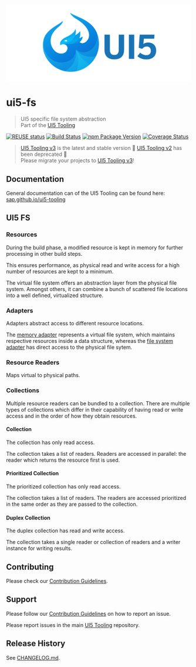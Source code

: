 ![UI5 icon](https://raw.githubusercontent.com/SAP/ui5-tooling/master/docs/images/UI5_logo_wide.png)

# ui5-fs
> UI5 specific file system abstraction  
> Part of the [UI5 Tooling](https://github.com/SAP/ui5-tooling)

[![REUSE status](https://api.reuse.software/badge/github.com/SAP/ui5-fs)](https://api.reuse.software/info/github.com/SAP/ui5-fs)
[![Build Status](https://dev.azure.com/sap/opensource/_apis/build/status/SAP.ui5-fs?branchName=master)](https://dev.azure.com/sap/opensource/_build/latest?definitionId=36&branchName=master)
[![npm Package Version](https://badge.fury.io/js/%40ui5%2Ffs.svg)](https://www.npmjs.com/package/@ui5/fs)
[![Coverage Status](https://coveralls.io/repos/github/SAP/ui5-fs/badge.svg)](https://coveralls.io/github/SAP/ui5-fs)

> [UI5 Tooling v3](https://sap.github.io/ui5-tooling/v3) is the latest and stable version 🎉
> [UI5 Tooling v2](https://sap.github.io/ui5-tooling/v2) has been deprecated 🚫  
> Please migrate your projects to [UI5 Tooling v3](https://sap.github.io/ui5-tooling/v3/updates/migrate-v3/)!

## Documentation
General documentation can of the UI5 Tooling can be found here: [sap.github.io/ui5-tooling](https://sap.github.io/ui5-tooling/)

## UI5 FS
### Resources
During the build phase, a modified resource is kept in memory for further processing in other build steps.

This ensures performance, as physical read and write access for a high number of resources are kept to a minimum.

The virtual file system offers an abstraction layer from the physical file system. Amongst others, it can combine a bunch of scattered file locations into a well defined, virtualized structure.

### Adapters
Adapters abstract access to different resource locations.

The [memory adapter](lib/resources/adapters/Memory.js) represents a virtual file system, which maintains respective resources inside a data structure, whereas the [file system adapter](lib/resources/adapters/FileSystem.js) has direct access to the physical file sytem.

### Resource Readers
Maps virtual to physical paths.

### Collections
Multiple resource readers can be bundled to a collection. There are multiple types of collections which differ in their capability of having read or write access and in the order of how they obtain resources.

#### Collection
The collection has only read access.

The collection takes a list of readers. Readers are accessed in parallel: the reader which returns the resource first is used.

#### Prioritized Collection
The prioritized collection has only read access.

The collection takes a list of readers.
The readers are accessed prioritized in the same order as they are passed to the collection.

#### Duplex Collection
The duplex collection has read and write access.

The collection takes a single reader or collection of readers and a writer instance for writing results.

## Contributing
Please check our [Contribution Guidelines](https://github.com/SAP/ui5-tooling/blob/master/CONTRIBUTING.md).

## Support
Please follow our [Contribution Guidelines](https://github.com/SAP/ui5-tooling/blob/master/CONTRIBUTING.md#report-an-issue) on how to report an issue.

Please report issues in the main [UI5 Tooling](https://github.com/SAP/ui5-tooling) repository.

## Release History
See [CHANGELOG.md](CHANGELOG.md).
